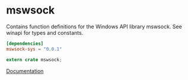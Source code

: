 # mswsock #
Contains function definitions for the Windows API library mswsock. See winapi for types and constants.

```toml
[dependencies]
mswsock-sys = "0.0.1"
```

```rust
extern crate mswsock;
```

[Documentation](https://retep998.github.io/doc/mswsock/)
